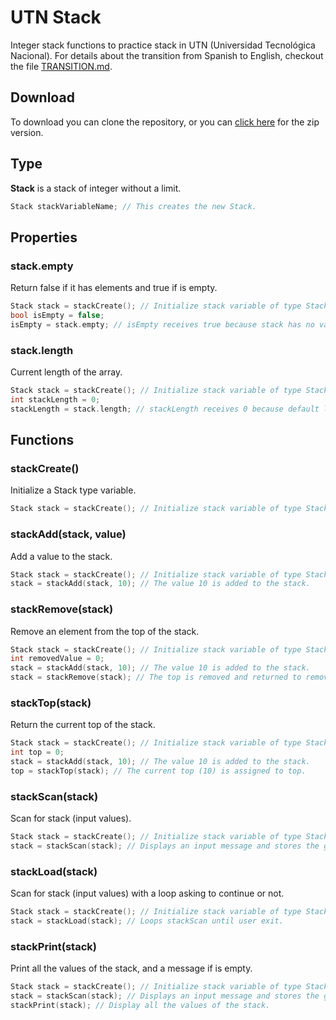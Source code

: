 # UTN Stack

Integer stack functions to practice stack in UTN (Universidad Tecnológica Nacional). For details about the transition from Spanish to English, checkout the file [TRANSITION.md](./TRANSITION.md).

## Download

To download you can clone the repository, or you can [click here](https://github.com/lukeshiru/utn-stack/archive/immutable.zip) for the zip version.

## Type

**Stack** is a stack of integer without a limit.

```c
Stack stackVariableName; // This creates the new Stack.
```

## Properties

### stack.empty

Return false if it has elements and true if is empty.

```c
Stack stack = stackCreate(); // Initialize stack variable of type Stack.
bool isEmpty = false;
isEmpty = stack.empty; // isEmpty receives true because stack has no values.
```

### stack.length

Current length of the array.

```c
Stack stack = stackCreate(); // Initialize stack variable of type Stack.
int stackLength = 0;
stackLength = stack.length; // stackLength receives 0 because default length.
```

## Functions

### stackCreate()

Initialize a Stack type variable.

```c
Stack stack = stackCreate(); // Initialize stack variable of type Stack.
```

### stackAdd(stack, value)

Add a value to the stack.

```c
Stack stack = stackCreate(); // Initialize stack variable of type Stack.
stack = stackAdd(stack, 10); // The value 10 is added to the stack.
```

### stackRemove(stack)

Remove an element from the top of the stack.

```c
Stack stack = stackCreate(); // Initialize stack variable of type Stack.
int removedValue = 0;
stack = stackAdd(stack, 10); // The value 10 is added to the stack.
stack = stackRemove(stack); // The top is removed and returned to removedValue.
```

### stackTop(stack)

Return the current top of the stack.

```c
Stack stack = stackCreate(); // Initialize stack variable of type Stack.
int top = 0;
stack = stackAdd(stack, 10); // The value 10 is added to the stack.
top = stackTop(stack); // The current top (10) is assigned to top.
```

### stackScan(stack)

Scan for stack (input values).

```c
Stack stack = stackCreate(); // Initialize stack variable of type Stack.
stack = stackScan(stack); // Displays an input message and stores the given value with stackAdd.
```

### stackLoad(stack)

Scan for stack (input values) with a loop asking to continue or not.

```c
Stack stack = stackCreate(); // Initialize stack variable of type Stack.
stack = stackLoad(stack); // Loops stackScan until user exit.
```

### stackPrint(stack)

Print all the values of the stack, and a message if is empty.

```c
Stack stack = stackCreate(); // Initialize stack variable of type Stack.
stack = stackScan(stack); // Displays an input message and stores the given value with stackAdd.
stackPrint(stack); // Display all the values of the stack.
```
